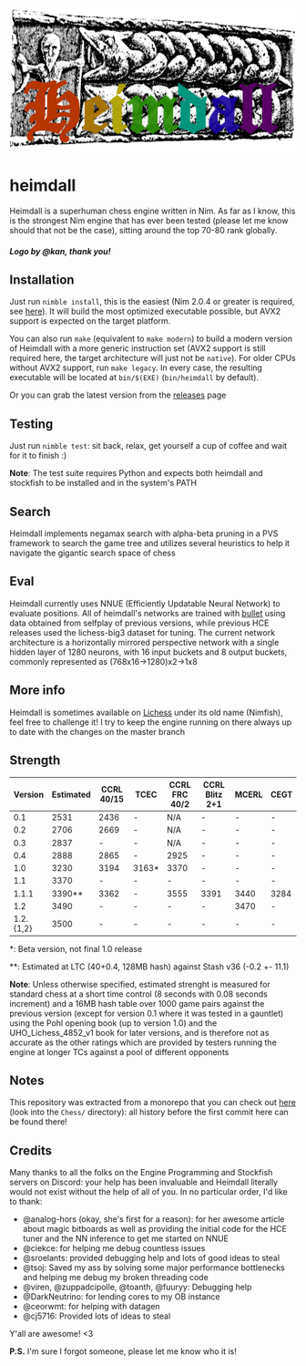 ![Heimdall](Heimdall_logo_v2.png "Heimdall")

# heimdall

Heimdall is a superhuman chess engine written in Nim. As far as I know, this is the strongest Nim engine that has ever been tested (please
let me know should that not be the case), sitting around the top 70-80 rank globally.


##### Logo by @kan, thank you!

## Installation


Just run `nimble install`, this is the easiest (Nim 2.0.4 or greater is required, see [here](https://github.com/dom96/choosenim)). It will
build the most optimized executable possible, but AVX2 support is expected on the target platform.

You can also run `make` (equivalent to `make modern`) to build a modern version of Heimdall with a more generic instruction set (AVX2 support
is still required here, the target architecture will just not be `native`). For older CPUs without AVX2 support, run `make legacy`. In every case,
the resulting executable will be located at `bin/$(EXE)` (`bin/heimdall` by default).

Or you can grab the latest version from the [releases](https://git.nocturn9x.space/nocturn9x/heimdall/releases) page



## Testing

Just run `nimble test`: sit back, relax, get yourself a cup of coffee and wait for it to finish :)


**Note**: The test suite requires Python and expects both heimdall and stockfish to be installed and in the system's PATH


## Search

Heimdall implements negamax search with alpha-beta pruning in a PVS framework to search the game tree
and utilizes several heuristics to help it navigate the gigantic search space of chess

## Eval

Heimdall currently uses NNUE (Efficiently Updatable Neural Network) to evaluate positions. All of heimdall's networks
are trained with [bullet](https://github.com/jw1912/bullet) using data obtained from selfplay of previous versions,
while previous HCE releases used the lichess-big3 dataset for tuning. The current network architecture is a horizontally
mirrored perspective network with a single hidden layer of 1280 neurons, with 16 input buckets and 8 output buckets, commonly
represented as (768x16->1280)x2->1x8


## More info

Heimdall is sometimes available on [Lichess](https://lichess.org/@/Nimfish) under its old name (Nimfish), feel free to challenge it!
I try to keep the engine running on there always up to date with the changes on the master branch

## Strength

| Version   | Estimated   | CCRL 40/15  | TCEC  | CCRL FRC 40/2 | CCRL Blitz 2+1 | MCERL | CEGT |
| --------- | ----------- | ----------- | ----  | ------------- | -------------- | ----- | ---- |
| 0.1       | 2531        | 2436        | -     | N/A           | -              | -     | -    |
| 0.2       | 2706        | 2669        | -     | N/A           | -              | -     | -    |
| 0.3       | 2837        | -           | -     | N/A           | -              | -     | -    |
| 0.4       | 2888        | 2865        | -     | 2925          | -              | -     | -    |
| 1.0       | 3230        | 3194        | 3163* | 3370          | -              | -     | -    |
| 1.1       | 3370        | -           | -     | -             | -              | -     | -    |
| 1.1.1     | 3390**      | 3362        | -     | 3555          | 3391           | 3440  | 3284 |
| 1.2       | 3490        | -           | -     | -             | -              | 3470  | -    |
| 1.2.{1,2} | 3500        | -           | -     | -             | -              | -     | -    |


*: Beta version, not final 1.0 release

**: Estimated at LTC (40+0.4, 128MB hash) against Stash v36 (-0.2 +- 11.1)

__Note__: Unless otherwise specified, estimated strenght is measured for standard chess at a short time control (8 seconds with 0.08 seconds increment)
and a 16MB hash table over 1000 game pairs against the previous version (except for version 0.1 where it was tested in a gauntlet) using the Pohl opening
book (up to version 1.0) and the UHO_Lichess_4852_v1 book for later versions, and is therefore not as accurate as the other ratings which are provided by
testers running the engine at longer TCs against a pool of different opponents

## Notes

This repository was extracted from a monorepo that you can check out [here](https://git.nocturn9x.space/nocturn9x/CPG) (look into the `Chess/`
directory): all history before the first commit here can be found there!


## Credits

Many thanks to all the folks on the Engine Programming and Stockfish servers on Discord: your help has been invaluable and Heimdall literally
would not exist without the help of all of you. In no particular order, I'd like to thank:
- @analog-hors (okay, she's first for a reason): for her awesome article about magic bitboards as well as providing the initial code for the
    HCE tuner and the NN inference to get me started on NNUE
- @ciekce: for helping me debug countless issues
- @sroelants: provided debugging help and lots of good ideas to steal
- @tsoj: Saved my ass by solving some major performance bottlenecks and helping me debug my broken threading code
- @viren, @zuppadcipolle, @toanth, @fuuryy: Debugging help
- @DarkNeutrino: for lending cores to my OB instance
- @ceorwmt: for helping with datagen
- @cj5716: Provided lots of ideas to steal

Y'all are awesome! <3


**P.S.** I'm sure I forgot someone, please let me know who it is!
